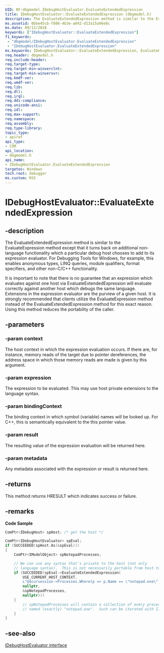 ```yaml
---
UID: NF:dbgmodel.IDebugHostEvaluator.EvaluateExtendedExpression
title: IDebugHostEvaluator::EvaluateExtendedExpression (dbgmodel.h)
description: The EvaluateExtendedExpression method is similar to the EvaluateExpression method except that it turns back on additional non-language functionality which a particular debug host chooses to add to its expression evaluator. 
ms.assetid: 0bbe45cb-f806-4b3e-a042-d13a15a96e8c
ms.date: 09/12/2018
keywords: ["IDebugHostEvaluator::EvaluateExtendedExpression"]
f1_keywords:
 - "dbgmodel/IDebugHostEvaluator.EvaluateExtendedExpression"
 - "IDebugHostEvaluator.EvaluateExtendedExpression"
ms.keywords: IDebugHostEvaluator::EvaluateExtendedExpression, EvaluateExtendedExpression, IDebugHostEvaluator.EvaluateExtendedExpression, IDebugHostEvaluator::EvaluateExtendedExpression, IDebugHostEvaluator.EvaluateExtendedExpression
req.header: dbgmodel.h
req.include-header:
req.target-type:
req.target-min-winverclnt:
req.target-min-winversvr:
req.kmdf-ver:
req.umdf-ver:
req.lib:
req.dll:
req.irql: 
req.ddi-compliance:
req.unicode-ansi:
req.idl:
req.max-support:
req.namespace:
req.assembly:
req.type-library: 
topic_type: 
- apiref
api_type: 
- COM
api_location: 
- dbgmodel.h
api_name: 
- IDebugHostEvaluator.EvaluateExtendedExpression
targetos: Windows
tech.root: debugger
ms.custom: RS5
---
```


# IDebugHostEvaluator::EvaluateExtendedExpression


## -description

The EvaluateExtendedExpression method is similar to the EvaluateExpression method except that it turns back on additional non-language functionality which a particular debug host chooses to add to its expression evaluator. For Debugging Tools for Windows, for example, this enables anonymous types, LINQ queries, module qualifiers, format specifiers, and other non-C/C++ functionality. 

It is important to note that there is no guarantee that an expression which evaluates against one host via EvaluateExtendedExpression will evaluate correctly against another host which debugs the same language. Extensions in the expression evaluator are the purview of a given host. It is strongly recommended that clients utilize the EvaluateExpression method instead of the EvaluateExtendedExpression method for this exact reason. Using this method reduces the portability of the caller. 


## -parameters

### -param context
The host context in which the expression evaluation occurs. If there are, for instance, memory reads of the target due to pointer dereferences, the address space in which those memory reads are made is given by this argument.

### -param expression
The expression to be evaluated. This may use host private extensions to the language syntax.

### -param bindingContext
The binding context in which symbol (variable) names will be looked up. For C++, this is semantically equivalent to the this pointer value.

### -param result
The resulting value of the expression evaluation will be returned here.

### -param metadata
Any metadata associated with the expression or result is returned here.


## -returns
This method returns HRESULT which indicates success or failure.

## -remarks
**Code Sample**

```cpp
ComPtr<IDebugHost> spHost; /* get the host */

ComPtr<IDebugHostEvaluator> spEval;
if (SUCCEEDED(spHost.As(&spEval)))
{
    ComPtr<IModelObject> spNotepadProcesses;

    // We can use any syntax that's private to the host (not only 
    // language syntax).  This is not necessarily portable from host to host
    if (SUCCEEDED(spEval->EvaluateExtendedExpression(
        USE_CURRENT_HOST_CONTEXT, 
        L"@$cursession->Processes.Where(p => p.Name == \"notepad.exe\")", 
        nullptr, 
        &spNotepadProcesses, 
        nullptr)))
    {
        // spNotepadProcesses will contain a collection of every process 
        // named (exactly) "notepad.exe".  Such can be iterated with IIterableConcept.
    }
}
```


## -see-also

[IDebugHostEvaluator interface](nn-dbgmodel-idebughostevaluator.md)
